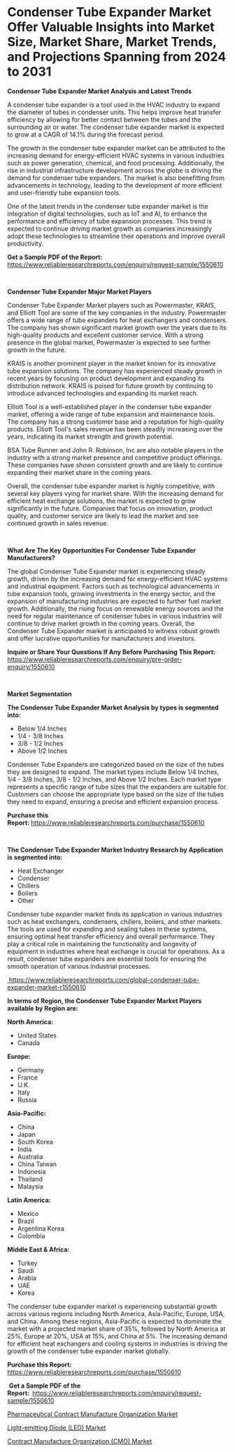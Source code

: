 <p><h1>Condenser Tube Expander Market Offer Valuable Insights into Market Size, Market Share, Market Trends, and Projections Spanning from 2024 to 2031</h1></p><p><strong>Condenser Tube Expander Market Analysis and Latest Trends</strong></p>
<p><p>A condenser tube expander is a tool used in the HVAC industry to expand the diameter of tubes in condenser units. This helps improve heat transfer efficiency by allowing for better contact between the tubes and the surrounding air or water. The condenser tube expander market is expected to grow at a CAGR of 14.1% during the forecast period.</p><p>The growth in the condenser tube expander market can be attributed to the increasing demand for energy-efficient HVAC systems in various industries such as power generation, chemical, and food processing. Additionally, the rise in industrial infrastructure development across the globe is driving the demand for condenser tube expanders. The market is also benefitting from advancements in technology, leading to the development of more efficient and user-friendly tube expansion tools.</p><p>One of the latest trends in the condenser tube expander market is the integration of digital technologies, such as IoT and AI, to enhance the performance and efficiency of tube expansion processes. This trend is expected to continue driving market growth as companies increasingly adopt these technologies to streamline their operations and improve overall productivity.</p></p>
<p><strong>Get a Sample PDF of the Report:&nbsp;</strong> <a href="https://www.reliableresearchreports.com/enquiry/request-sample/1550610">https://www.reliableresearchreports.com/enquiry/request-sample/1550610</a></p>
<p>&nbsp;</p>
<p><strong>Condenser Tube Expander Major Market Players</strong></p>
<p><p>Condenser Tube Expander Market players such as Powermaster, KRAIS, and Elliott Tool are some of the key companies in the industry. Powermaster offers a wide range of tube expanders for heat exchangers and condensers. The company has shown significant market growth over the years due to its high-quality products and excellent customer service. With a strong presence in the global market, Powermaster is expected to see further growth in the future.</p><p>KRAIS is another prominent player in the market known for its innovative tube expansion solutions. The company has experienced steady growth in recent years by focusing on product development and expanding its distribution network. KRAIS is poised for future growth by continuing to introduce advanced technologies and expanding its market reach.</p><p>Elliott Tool is a well-established player in the condenser tube expander market, offering a wide range of tube expansion and maintenance tools. The company has a strong customer base and a reputation for high-quality products. Elliott Tool's sales revenue has been steadily increasing over the years, indicating its market strength and growth potential.</p><p>BSA Tube Runner and John R. Robinson, Inc are also notable players in the industry with a strong market presence and competitive product offerings. These companies have shown consistent growth and are likely to continue expanding their market share in the coming years.</p><p>Overall, the condenser tube expander market is highly competitive, with several key players vying for market share. With the increasing demand for efficient heat exchange solutions, the market is expected to grow significantly in the future. Companies that focus on innovation, product quality, and customer service are likely to lead the market and see continued growth in sales revenue.</p></p>
<p>&nbsp;</p>
<p><strong>What Are The Key Opportunities For Condenser Tube Expander Manufacturers?</strong></p>
<p><p>The global Condenser Tube Expander market is experiencing steady growth, driven by the increasing demand for energy-efficient HVAC systems and industrial equipment. Factors such as technological advancements in tube expansion tools, growing investments in the energy sector, and the expansion of manufacturing industries are expected to further fuel market growth. Additionally, the rising focus on renewable energy sources and the need for regular maintenance of condenser tubes in various industries will continue to drive market growth in the coming years. Overall, the Condenser Tube Expander market is anticipated to witness robust growth and offer lucrative opportunities for manufacturers and investors.</p></p>
<p><strong>Inquire or Share Your Questions If Any Before Purchasing This Report:</strong> <a href="https://www.reliableresearchreports.com/enquiry/pre-order-enquiry/1550610">https://www.reliableresearchreports.com/enquiry/pre-order-enquiry/1550610</a></p>
<p>&nbsp;</p>
<p><strong>Market Segmentation</strong></p>
<p><strong>The Condenser Tube Expander Market Analysis by types is segmented into:</strong></p>
<p><ul><li>Below 1/4 Inches</li><li>1/4 - 3/8 Inches</li><li>3/8 - 1/2 Inches</li><li>Above 1/2 Inches</li></ul></p>
<p><p>Condenser Tube Expanders are categorized based on the size of the tubes they are designed to expand. The market types include Below 1/4 Inches, 1/4 - 3/8 Inches, 3/8 - 1/2 Inches, and Above 1/2 Inches. Each market type represents a specific range of tube sizes that the expanders are suitable for. Customers can choose the appropriate type based on the size of the tubes they need to expand, ensuring a precise and efficient expansion process.</p></p>
<p><strong>Purchase this Report:&nbsp;</strong><a href="https://www.reliableresearchreports.com/purchase/1550610">https://www.reliableresearchreports.com/purchase/1550610</a></p>
<p>&nbsp;</p>
<p><strong>The Condenser Tube Expander Market Industry Research by Application is segmented into:</strong></p>
<p><ul><li>Heat Exchanger</li><li>Condenser</li><li>Chillers</li><li>Boilers</li><li>Other</li></ul></p>
<p><p>Condenser tube expander market finds its application in various industries such as heat exchangers, condensers, chillers, boilers, and other markets. The tools are used for expanding and sealing tubes in these systems, ensuring optimal heat transfer efficiency and overall performance. They play a critical role in maintaining the functionality and longevity of equipment in industries where heat exchange is crucial for operations. As a result, condenser tube expanders are essential tools for ensuring the smooth operation of various industrial processes.</p></p>
<p><a href="https://www.reliableresearchreports.com/global-condenser-tube-expander-market-r1550610">&nbsp;https://www.reliableresearchreports.com/global-condenser-tube-expander-market-r1550610</a></p>
<p><strong>In terms of Region, the Condenser Tube Expander Market Players available by Region are:</strong></p>
<p>
    <p> <strong> North America: </strong>
        <ul>
            <li>United States</li>
            <li>Canada</li>
        </ul>
        </p> 
    <p> <strong> Europe: </strong>
        <ul>
            <li>Germany</li>
            <li>France</li>
            <li>U.K.</li>
            <li>Italy</li>
            <li>Russia</li>
        </ul>
        </p> 
    <p> <strong> Asia-Pacific: </strong>
        <ul>
            <li>China</li>
            <li>Japan</li>
            <li>South Korea</li>
            <li>India</li>
            <li>Australia</li>
            <li>China Taiwan</li>
            <li>Indonesia</li>
            <li>Thailand</li>
            <li>Malaysia</li>
        </ul>
        </p> 
    <p> <strong> Latin America: </strong>
        <ul>
            <li>Mexico</li>
            <li>Brazil</li>
            <li>Argentina Korea</li>
            <li>Colombia</li>
        </ul>
        </p> 
    <p> <strong> Middle East & Africa: </strong>
        <ul>
            <li>Turkey</li>
            <li>Saudi</li>
            <li>Arabia</li>
            <li>UAE</li>
            <li>Korea</li>
        </ul>
    </p>
    </p>
<p><p>The condenser tube expander market is experiencing substantial growth across various regions including North America, Asia-Pacific, Europe, USA, and China. Among these regions, Asia-Pacific is expected to dominate the market with a projected market share of 35%, followed by North America at 25%, Europe at 20%, USA at 15%, and China at 5%. The increasing demand for efficient heat exchangers and cooling systems in industries is driving the growth of the condenser tube expander market globally.</p></p>
<p><strong>Purchase this Report: </strong><a href="https://www.reliableresearchreports.com/purchase/1550610">https://www.reliableresearchreports.com/purchase/1550610</a></p>
<p>&nbsp;<strong>Get a Sample PDF of the Report:&nbsp;&nbsp;</strong><a href="https://www.reliableresearchreports.com/enquiry/request-sample/1550610">https://www.reliableresearchreports.com/enquiry/request-sample/1550610</a></p>
<p><strong></strong></p>
<p><p><a href="https://www.linkedin.com/pulse/pharmaceutical-contract-manufacture-organization-market-qaose?trackingId=4T1pxrUS%2BpeInIuqWjKpGw%3D%3D">Pharmaceutical Contract Manufacture Organization Market</a></p><p><a href="https://www.linkedin.com/pulse/light-emitting-diode-led-market-furnish-information-size-share-lmgqe?trackingId=Yuo6KUrOofPlYMGckWdC%2Fg%3D%3D">Light-emitting Diode (LED) Market</a></p><p><a href="https://www.linkedin.com/pulse/contract-manufacture-organization-cmo-market-growth-trends-znw1e?trackingId=VYOOxDY9YyiAMh1mKq4bzw%3D%3D">Contract Manufacture Organization (CMO) Market</a></p></p>
